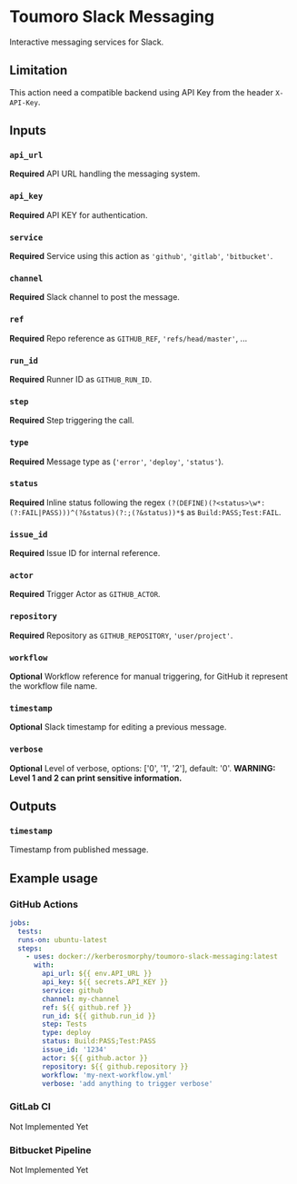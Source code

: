 # Toumoro Slack Messaging

Interactive messaging services for Slack.

## Limitation

This action need a compatible backend using API Key from the header `X-API-Key`.

## Inputs

### `api_url`

**Required** API URL handling the messaging system.

### `api_key`

**Required** API KEY for authentication.

### `service`

**Required** Service using this action as `'github'`, `'gitlab'`, `'bitbucket'`.

### `channel`

**Required** Slack channel to post the message.

### `ref`

**Required** Repo reference as `GITHUB_REF`, `'refs/head/master'`, ...

### `run_id`

**Required** Runner ID as `GITHUB_RUN_ID`.

### `step`

**Required** Step triggering the call.

### `type`

**Required** Message type as (`'error'`, `'deploy'`, `'status'`).

### `status`

**Required** Inline status following the regex `(?(DEFINE)(?<status>\w*:(?:FAIL|PASS)))^(?&status)(?:;(?&status))*$` as `Build:PASS;Test:FAIL`.

### `issue_id`

**Required** Issue ID for internal reference.

### `actor`

**Required** Trigger Actor as `GITHUB_ACTOR`.

### `repository`

**Required** Repository as `GITHUB_REPOSITORY`, `'user/project'`.

### `workflow`

**Optional** Workflow reference for manual triggering, for GitHub it represent the workflow file name.

### `timestamp`

**Optional** Slack timestamp for editing a previous message.

### `verbose`

**Optional** Level of verbose, options: ['0', '1', '2'], default: '0'. **WARNING: Level 1 and 2 can print sensitive information.**

## Outputs

### `timestamp`

Timestamp from published message.

## Example usage

### GitHub Actions

```yml
jobs:
  tests:
  runs-on: ubuntu-latest
  steps:
    - uses: docker://kerberosmorphy/toumoro-slack-messaging:latest
      with:
        api_url: ${{ env.API_URL }}
        api_key: ${{ secrets.API_KEY }}
        service: github
        channel: my-channel
        ref: ${{ github.ref }}
        run_id: ${{ github.run_id }}
        step: Tests
        type: deploy
        status: Build:PASS;Test:PASS
        issue_id: '1234'
        actor: ${{ github.actor }}
        repository: ${{ github.repository }}
        workflow: 'my-next-workflow.yml'
        verbose: 'add anything to trigger verbose'
```

### GitLab CI

Not Implemented Yet

### Bitbucket Pipeline

Not Implemented Yet
